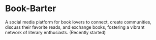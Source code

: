 # Book-Barter
A social media platform for book lovers to connect, create communities, discuss their favorite reads, and exchange books, fostering a vibrant network of literary enthusiasts. (Recently started)

